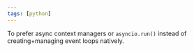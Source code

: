 ```yaml
---
tags: [python]
---
```


To prefer async context managers or `asyncio.run()` instead of creating+managing event loops natively.
